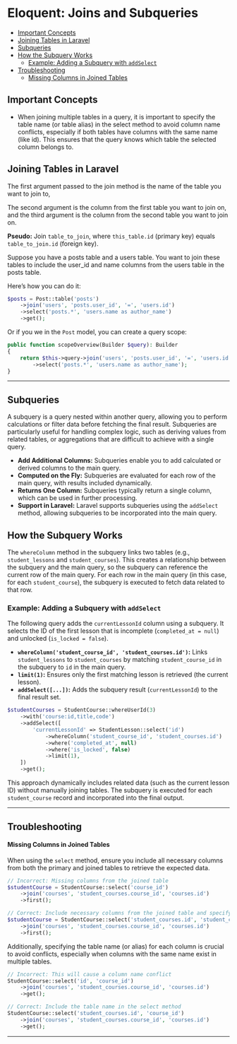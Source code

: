 # Eloquent: Joins and Subqueries

- [Important Concepts](#important-concepts)
- [Joining Tables in Laravel](#joining-tables-in-laravel)
- [Subqueries](#subqueries)
- [How the Subquery Works](#how-the-subquery-works)
  - [Example: Adding a Subquery with `addSelect`](#example-adding-a-subquery-with-addselect)
- [Troubleshooting](#troubleshooting)
    - [Missing Columns in Joined Tables](#missing-columns-in-joined-tables)

## Important Concepts

- When joining multiple tables in a query, it is important to specify the table name (or table
  alias) in the select method to avoid column name conflicts, especially if both tables have columns
  with the same name (like id). This ensures that the query knows which table the selected column
  belongs to.

## Joining Tables in Laravel 

The first argument passed to the join method is the name of the table you want to join to,

The second argument is the column from the first table you want to join on, 
and the third argument is the column from the second table you want to join on.

**Pseudo:** Join `table_to_join`, where `this_table.id` (primary key) equals `table_to_join.id` (foreign key).

Suppose you have a posts table and a users table. You want to join these tables to include the
user_id and name columns from the users table in the posts table.

Here’s how you can do it:

```php
$posts = Post::table('posts')
    ->join('users', 'posts.user_id', '=', 'users.id')
    ->select('posts.*', 'users.name as author_name')
    ->get();
```

Or if you we in the `Post` model,  you can create a query scope:

```php
public function scopeOverview(Builder $query): Builder
{
    return $this->query->join('users', 'posts.user_id', '=', 'users.id')
        ->select('posts.*', 'users.name as author_name');
}
```

---

## Subqueries

A subquery is a query nested within another query, allowing you to perform calculations or filter
data before fetching the final result. Subqueries are particularly useful for handling complex
logic, such as deriving values from related tables, or aggregations that are difficult to achieve
with a single query.

- **Add Additional Columns:** Subqueries enable you to add calculated or derived columns to the main
  query.
- **Computed on the Fly:** Subqueries are evaluated for each row of the main query, with results
  included dynamically.
- **Returns One Column:** Subqueries typically return a single column, which can be used in further
  processing.
- **Support in Laravel:** Laravel supports subqueries using the `addSelect` method, allowing
  subqueries to be incorporated into the main query.

## How the Subquery Works

The `whereColumn` method in the subquery links two tables (e.g., `student_lessons` and
`student_courses`). This creates a relationship between the subquery and the main query, so the
subquery can reference the current row of the main query. For each row in the main query (in this
case, for each `student_course`), the subquery is executed to fetch data related to that row.

### Example: Adding a Subquery with `addSelect`

The following query adds the `currentLessonId` column using a subquery. It selects the ID of the
first lesson that is incomplete (`completed_at = null`) and unlocked (`is_locked = false`).

- **`whereColumn('student_course_id', 'student_courses.id')`:** Links `student_lessons` to
  `student_courses` by matching `student_course_id` in the subquery to `id` in the main query.
- **`limit(1)`:** Ensures only the first matching lesson is retrieved (the current lesson).
- **`addSelect([...])`:** Adds the subquery result (`currentLessonId`) to the final result set.

```php
$studentCourses = StudentCourse::whereUserId(3)
    ->with('course:id,title,code')
    ->addSelect([
        'currentLessonId' => StudentLesson::select('id')
            ->whereColumn('student_course_id', 'student_courses.id')
            ->where('completed_at', null)
            ->where('is_locked', false)
            ->limit(1),
    ])
    ->get();
```

This approach dynamically includes related data (such as the current lesson ID) without manually
joining tables. The subquery is executed for each `student_course` record and incorporated into the
final output.

---

## Troubleshooting

#### Missing Columns in Joined Tables

When using the `select` method, ensure you include all necessary columns from both the primary and
joined tables to retrieve the expected data.

```php
// Incorrect: Missing columns from the joined table
$studentCourse = StudentCourse::select('course_id')
    ->join('courses', 'student_courses.course_id', 'courses.id')
    ->first();
```

```php
// Correct: Include necessary columns from the joined table and specify table names
$studentCourse = StudentCourse::select('student_courses.id', 'student_courses.course_id')
    ->join('courses', 'student_courses.course_id', 'courses.id')
    ->first();
```

Additionally, specifying the table name (or alias) for
each column is crucial to avoid conflicts, especially when columns with the same name exist in
multiple tables.

```php
// Incorrect: This will cause a column name conflict
StudentCourse::select('id', 'course_id')
    ->join('courses', 'student_courses.course_id', 'courses.id')
    ->get();
```

```php
// Correct: Include the table name in the select method
StudentCourse::select('student_courses.id', 'course_id')
    ->join('courses', 'student_courses.course_id', 'courses.id')
    ->get();
```

---